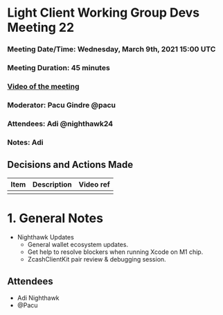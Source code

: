 # Light Client Working Group Devs Meeting 22
### Meeting Date/Time: Wednesday, March 9th, 2021 15:00 UTC
### Meeting Duration: 45 minutes
### [Video of the meeting](not-recorded)
### Moderator: Pacu Gindre @pacu
### Attendees: Adi @nighthawk24
### Notes: Adi

## Decisions and Actions Made
| Item | Description | Video ref |
| ------------- | ----------- | --------- |
| | ||


# 1. General Notes
* Nighthawk Updates
  - General wallet ecosystem updates.
  - Get help to resolve blockers when running Xcode on M1 chip.
  - ZcashClientKit pair review & debugging session.
## Attendees
* Adi Nighthawk
* @Pacu